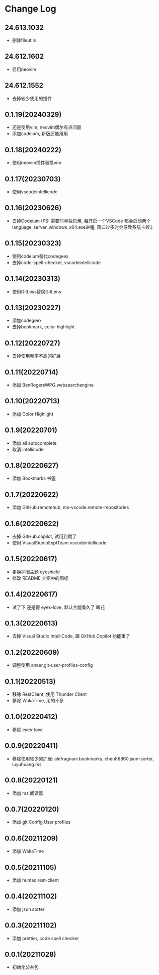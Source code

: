# Change Log

## 24.613.1032

- 删除fileutils

## 24.612.1602

- 启用neovim

## 24.612.1552

- 去掉较少使用的插件

## 0.1.19(20240329)

- 还是使用vim, neovim偶尔有点问题
- 添加codeium, 新版还能用用

## 0.1.18(20240222)

- 使用neovim插件替换vim

## 0.1.17(20230703)

- 使用vscodeintellicode

## 0.1.16(20230626)

- 去掉Codeium (PS: 需要时单独启用, 每开启一个VSCode 都会启动两个language_server_windows_x64.exe进程, 窗口过多时会导致系统卡顿.)

## 0.1.15(20230323)

- 使用codeium替代codegeex
- 去掉code-spell-checker, vscodeintellicode

## 0.1.14(20230313)

- 使用GitLess替换GitLens

## 0.1.13(20230227)

- 添加codegeex
- 去掉bookmark, color-highlight

## 0.1.12(20220727)

- 去掉使用频率不高的扩展

## 0.1.11(20220714)

- 添加 BenRogersWPG.websearchengine

## 0.1.10(20220713)

- 添加 Color Highlight

## 0.1.9(20220701)

- 添加 all autocomplete
- 取消 intellicode

## 0.1.8(20220627)

- 添加 Bookmarks 书签

## 0.1.7(20220622)

- 添加 GitHub.remotehub, ms-vscode.remote-repositories

## 0.1.6(20220622)

- 去掉 GitHub.copilot, 试用到期了
- 使用 VisualStudioExptTeam.vscodeintellicode

## 0.1.5(20220617)

- 更换护眼主题 eyeshield
- 修改 README 介绍中的图标

## 0.1.4(20220617)

- 试了下 还是得 eyes-love, 默认主题看久了 眼花

## 0.1.3(20220613)

- 去掉 Visual Studio IntelliCode, 跟 GitHub Copilot 功能重了

## 0.1.2(20220609)

- 调整使用 anaer.git-user-profiles-config

## 0.1.1(20220513)

- 移除 RestClient, 使用 Thunder Client
- 移除 WakaTime, 用的不多

## 0.1.0(20220412)

- 移除 eyes-love

## 0.0.9(20220411)

- 移除使用较少的扩展: alefragnani.bookmarks, chen86860.json-sorter, luyuhuang.rss

## 0.0.8(20220121)

- 添加 rss 阅读器

## 0.0.7(20220120)

- 添加 git Config User profiles

## 0.0.6(20211209)

- 添加 WakaTime

## 0.0.5(20211105)

- 添加 humao.rest-client

## 0.0.4(20211102)

- 添加 json sorter

## 0.0.3(20211102)

- 添加 prettier, code spell checker

## 0.0.1(20211028)

- 初始化公共包
